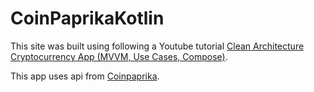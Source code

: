 # CoinPaprikaKotlin

This site was built using following a Youtube tutorial [Clean Architecture Cryptocurrency App (MVVM, Use Cases, Compose)](https://www.youtube.com/watch?v=EF33KmyprEQ).

This app uses api from [Coinpaprika](https://api.coinpaprika.com/).
